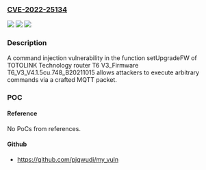 ### [CVE-2022-25134](https://cve.mitre.org/cgi-bin/cvename.cgi?name=CVE-2022-25134)
![](https://img.shields.io/static/v1?label=Product&message=n%2Fa&color=blue)
![](https://img.shields.io/static/v1?label=Version&message=n%2Fa&color=blue)
![](https://img.shields.io/static/v1?label=Vulnerability&message=n%2Fa&color=brighgreen)

### Description

A command injection vulnerability in the function setUpgradeFW of TOTOLINK Technology router T6 V3_Firmware T6_V3_V4.1.5cu.748_B20211015 allows attackers to execute arbitrary commands via a crafted MQTT packet.

### POC

#### Reference
No PoCs from references.

#### Github
- https://github.com/pjqwudi/my_vuln

